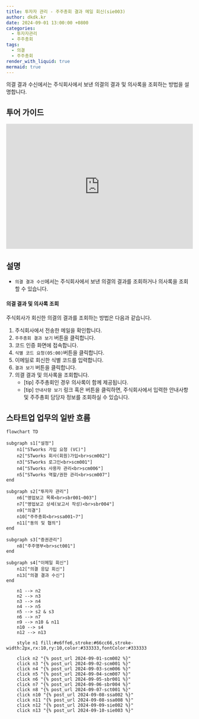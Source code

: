 ```yaml
---
title: 투자자 관리 - 주주총회 결과 메일 회신(sie003)
author: dkdk.kr
date: 2024-09-01 13:00:00 +0800
categories:
  - 투자자관리
  - 주주총회
tags:
  - 의결
  - 주주총회
render_with_liquid: true
mermaid: true
---
```


의결 결과 수신에서는 주식회사에서 보낸 의결의 결과 및 의사록을 조회하는 방법을 설명합니다.

## 투어 가이드

<div style="position: relative; box-sizing: content-box; max-height: 80vh; max-height: 80svh; width: 100%; aspect-ratio: 1.9607843137254901; padding: 40px 0 40px 0;"><iframe src="https://app.supademo.com/embed/cmfqj1v6d0y0u130ux9ccr0tf?embed_v=2&utm_source=embed" loading="lazy" title="주주총회 결과 메일 회신" allow="clipboard-write" frameborder="0" webkitallowfullscreen="true" mozallowfullscreen="true" allowfullscreen style="position: absolute; top: 0; left: 0; width: 100%; height: 100%;"></iframe></div>

## 설명
- `의결 결과 수신`에서는 주식회사에서 보낸 의결의 결과를 조회하거나 의사록을 조회할 수 있습니다.
#### 의결 결과 및 의사록 조회
주식회사가 회신한 의결의 결과를 조회하는 방법은 다음과 같습니다.

1. 주식회사에서 전송한 메일을 확인합니다.
2. `주주총회 결과 보기` 버튼을 클릭합니다.
3. 코드 인증 화면에 접속합니다.
4. `식별 코드 요청(05:00)`버튼을 클릭합니다.
5. 이메일로 회신한 식별 코드를 입력합니다.
6. `결과 보기` 버튼을 클릭합니다.
7. 의결 결과 및 의사록을 조회합니다.
	- [tip] 주주총회인 경우 의사록이 함께 제공됩니다.
	- [tip] `안내사항 보기` 링크 혹은 버튼을 클릭하면, 주식회사에서 입력한 안내사항 및 주주총회 담당자 정보를 조회하실 수 있습니다.

## 스타트업 업무의 일반 흐름

```mermaid
flowchart TD

subgraph s1["설정"]
    n1["STworks 가입 요청 (VC)"]
    n2["STworks 회사(회원)가입<br>scm002"]
    n3["STworks 로그인<br>scm001"]
    n4["STworks 사용자 관리<br>scm006"]
    n5["STworks 역할/권한 관리<br>scm007"]
end

subgraph s2["투자자 관리"]
    n6["영업보고 목록<br>sbr001~003"]
    n7["영업보고 상세(보고서 작성)<br>sbr004"]
    n9["의결"]
    n10["주주총회<br>ssa001~7"]
    n11["동의 및 협의"]
end

subgraph s3["증권관리"]
    n8["주주명부<br>sct001"]
end
  
subgraph s4["이메일 회신"]
    n12["의결 응답 회신"]
    n13["의결 결과 수신"]
end

    n1 --> n2
    n2 --> n3
    n3 --> n4
    n4 --> n5
    n5 --> s2 & s3
    n6 --> n7
    n9 --> n10 & n11
    n10 --> s4
    n12 --> n13

    style n1 fill:#e6ffe6,stroke:#66cc66,stroke-width:2px,rx:10,ry:10,color:#333333,fontColor:#333333

    click n2 "{% post_url 2024-09-01-scm002 %}"
    click n3 "{% post_url 2024-09-02-scm001 %}"
    click n4 "{% post_url 2024-09-03-scm006 %}"
    click n5 "{% post_url 2024-09-04-scm007 %}"
    click n6 "{% post_url 2024-09-05-sbr001 %}"
    click n7 "{% post_url 2024-09-06-sbr004 %}"
    click n8 "{% post_url 2024-09-07-sct001 %}"
    click n10 "{% post_url 2024-09-08-ssa002 %}"
    click n11 "{% post_url 2024-09-08-ssa008 %}"
    click n12 "{% post_url 2024-09-09-sie002 %}"
    click n13 "{% post_url 2024-09-10-sie003 %}"
```

